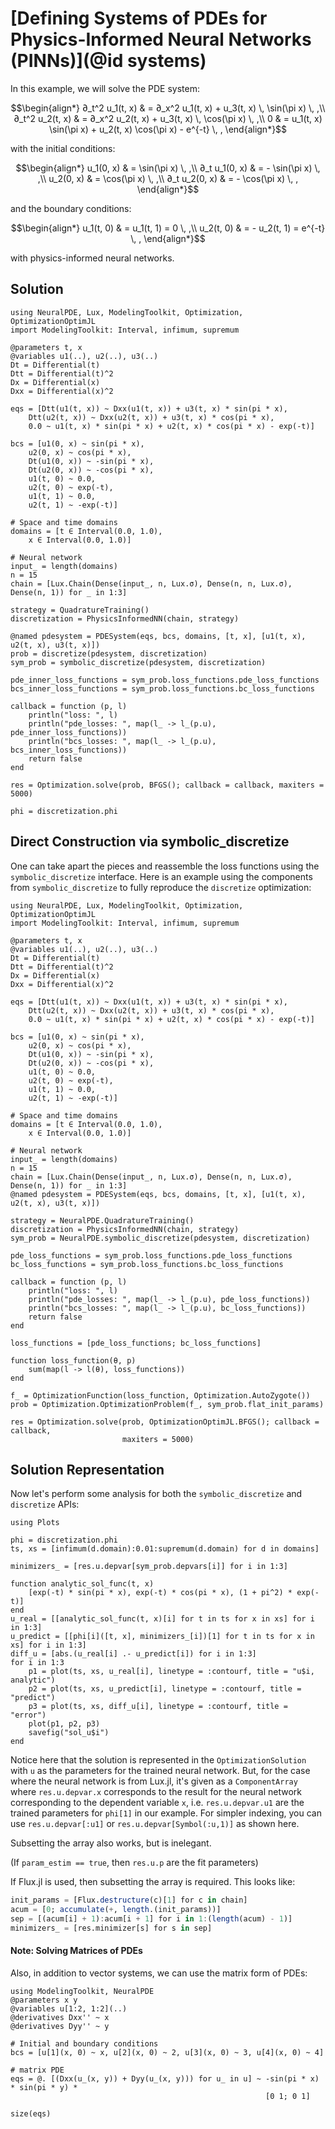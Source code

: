 # [Defining Systems of PDEs for Physics-Informed Neural Networks (PINNs)](@id systems)

In this example, we will solve the PDE system:

```math
\begin{align*}
∂_t^2 u_1(t, x) & = ∂_x^2 u_1(t, x) + u_3(t, x) \, \sin(\pi x) \, ,\\
∂_t^2 u_2(t, x) & = ∂_x^2 u_2(t, x) + u_3(t, x) \, \cos(\pi x) \, ,\\
0 & = u_1(t, x) \sin(\pi x) + u_2(t, x) \cos(\pi x) - e^{-t} \, ,
\end{align*}
```

with the initial conditions:

```math
\begin{align*}
u_1(0, x) & = \sin(\pi x) \, ,\\
∂_t u_1(0, x) & = - \sin(\pi x) \, ,\\
u_2(0, x) & = \cos(\pi x) \, ,\\
∂_t u_2(0, x) & = - \cos(\pi x) \, ,
\end{align*}
```

and the boundary conditions:

```math
\begin{align*}
u_1(t, 0) & = u_1(t, 1) = 0 \, ,\\
u_2(t, 0) & = - u_2(t, 1) = e^{-t} \, ,
\end{align*}
```

with physics-informed neural networks.

## Solution

```@example system
using NeuralPDE, Lux, ModelingToolkit, Optimization, OptimizationOptimJL
import ModelingToolkit: Interval, infimum, supremum

@parameters t, x
@variables u1(..), u2(..), u3(..)
Dt = Differential(t)
Dtt = Differential(t)^2
Dx = Differential(x)
Dxx = Differential(x)^2

eqs = [Dtt(u1(t, x)) ~ Dxx(u1(t, x)) + u3(t, x) * sin(pi * x),
    Dtt(u2(t, x)) ~ Dxx(u2(t, x)) + u3(t, x) * cos(pi * x),
    0.0 ~ u1(t, x) * sin(pi * x) + u2(t, x) * cos(pi * x) - exp(-t)]

bcs = [u1(0, x) ~ sin(pi * x),
    u2(0, x) ~ cos(pi * x),
    Dt(u1(0, x)) ~ -sin(pi * x),
    Dt(u2(0, x)) ~ -cos(pi * x),
    u1(t, 0) ~ 0.0,
    u2(t, 0) ~ exp(-t),
    u1(t, 1) ~ 0.0,
    u2(t, 1) ~ -exp(-t)]

# Space and time domains
domains = [t ∈ Interval(0.0, 1.0),
    x ∈ Interval(0.0, 1.0)]

# Neural network
input_ = length(domains)
n = 15
chain = [Lux.Chain(Dense(input_, n, Lux.σ), Dense(n, n, Lux.σ), Dense(n, 1)) for _ in 1:3]

strategy = QuadratureTraining()
discretization = PhysicsInformedNN(chain, strategy)

@named pdesystem = PDESystem(eqs, bcs, domains, [t, x], [u1(t, x), u2(t, x), u3(t, x)])
prob = discretize(pdesystem, discretization)
sym_prob = symbolic_discretize(pdesystem, discretization)

pde_inner_loss_functions = sym_prob.loss_functions.pde_loss_functions
bcs_inner_loss_functions = sym_prob.loss_functions.bc_loss_functions

callback = function (p, l)
    println("loss: ", l)
    println("pde_losses: ", map(l_ -> l_(p.u), pde_inner_loss_functions))
    println("bcs_losses: ", map(l_ -> l_(p.u), bcs_inner_loss_functions))
    return false
end

res = Optimization.solve(prob, BFGS(); callback = callback, maxiters = 5000)

phi = discretization.phi
```

## Direct Construction via symbolic_discretize

One can take apart the pieces and reassemble the loss functions using the `symbolic_discretize`
interface. Here is an example using the components from `symbolic_discretize` to fully
reproduce the `discretize` optimization:

```@example system
using NeuralPDE, Lux, ModelingToolkit, Optimization, OptimizationOptimJL
import ModelingToolkit: Interval, infimum, supremum

@parameters t, x
@variables u1(..), u2(..), u3(..)
Dt = Differential(t)
Dtt = Differential(t)^2
Dx = Differential(x)
Dxx = Differential(x)^2

eqs = [Dtt(u1(t, x)) ~ Dxx(u1(t, x)) + u3(t, x) * sin(pi * x),
    Dtt(u2(t, x)) ~ Dxx(u2(t, x)) + u3(t, x) * cos(pi * x),
    0.0 ~ u1(t, x) * sin(pi * x) + u2(t, x) * cos(pi * x) - exp(-t)]

bcs = [u1(0, x) ~ sin(pi * x),
    u2(0, x) ~ cos(pi * x),
    Dt(u1(0, x)) ~ -sin(pi * x),
    Dt(u2(0, x)) ~ -cos(pi * x),
    u1(t, 0) ~ 0.0,
    u2(t, 0) ~ exp(-t),
    u1(t, 1) ~ 0.0,
    u2(t, 1) ~ -exp(-t)]

# Space and time domains
domains = [t ∈ Interval(0.0, 1.0),
    x ∈ Interval(0.0, 1.0)]

# Neural network
input_ = length(domains)
n = 15
chain = [Lux.Chain(Dense(input_, n, Lux.σ), Dense(n, n, Lux.σ), Dense(n, 1)) for _ in 1:3]
@named pdesystem = PDESystem(eqs, bcs, domains, [t, x], [u1(t, x), u2(t, x), u3(t, x)])

strategy = NeuralPDE.QuadratureTraining()
discretization = PhysicsInformedNN(chain, strategy)
sym_prob = NeuralPDE.symbolic_discretize(pdesystem, discretization)

pde_loss_functions = sym_prob.loss_functions.pde_loss_functions
bc_loss_functions = sym_prob.loss_functions.bc_loss_functions

callback = function (p, l)
    println("loss: ", l)
    println("pde_losses: ", map(l_ -> l_(p.u), pde_loss_functions))
    println("bcs_losses: ", map(l_ -> l_(p.u), bc_loss_functions))
    return false
end

loss_functions = [pde_loss_functions; bc_loss_functions]

function loss_function(θ, p)
    sum(map(l -> l(θ), loss_functions))
end

f_ = OptimizationFunction(loss_function, Optimization.AutoZygote())
prob = Optimization.OptimizationProblem(f_, sym_prob.flat_init_params)

res = Optimization.solve(prob, OptimizationOptimJL.BFGS(); callback = callback,
                         maxiters = 5000)
```

## Solution Representation

Now let's perform some analysis for both the `symbolic_discretize` and `discretize` APIs:

```@example system
using Plots

phi = discretization.phi
ts, xs = [infimum(d.domain):0.01:supremum(d.domain) for d in domains]

minimizers_ = [res.u.depvar[sym_prob.depvars[i]] for i in 1:3]

function analytic_sol_func(t, x)
    [exp(-t) * sin(pi * x), exp(-t) * cos(pi * x), (1 + pi^2) * exp(-t)]
end
u_real = [[analytic_sol_func(t, x)[i] for t in ts for x in xs] for i in 1:3]
u_predict = [[phi[i]([t, x], minimizers_[i])[1] for t in ts for x in xs] for i in 1:3]
diff_u = [abs.(u_real[i] .- u_predict[i]) for i in 1:3]
for i in 1:3
    p1 = plot(ts, xs, u_real[i], linetype = :contourf, title = "u$i, analytic")
    p2 = plot(ts, xs, u_predict[i], linetype = :contourf, title = "predict")
    p3 = plot(ts, xs, diff_u[i], linetype = :contourf, title = "error")
    plot(p1, p2, p3)
    savefig("sol_u$i")
end
```

Notice here that the solution is represented in the `OptimizationSolution` with `u` as
the parameters for the trained neural network. But, for the case where the neural network
is from Lux.jl, it's given as a `ComponentArray` where `res.u.depvar.x` corresponds to the result
for the neural network corresponding to the dependent variable `x`, i.e. `res.u.depvar.u1`
are the trained parameters for `phi[1]` in our example. For simpler indexing, you can use
`res.u.depvar[:u1]` or `res.u.depvar[Symbol(:u,1)]` as shown here.

Subsetting the array also works, but is inelegant.

(If `param_estim == true`, then `res.u.p` are the fit parameters)

If Flux.jl is used, then subsetting the array is required. This looks like:

```julia
init_params = [Flux.destructure(c)[1] for c in chain]
acum = [0; accumulate(+, length.(init_params))]
sep = [(acum[i] + 1):acum[i + 1] for i in 1:(length(acum) - 1)]
minimizers_ = [res.minimizer[s] for s in sep]
```

#### Note: Solving Matrices of PDEs

Also, in addition to vector systems, we can use the matrix form of PDEs:

```@example
using ModelingToolkit, NeuralPDE
@parameters x y
@variables u[1:2, 1:2](..)
@derivatives Dxx'' ~ x
@derivatives Dyy'' ~ y

# Initial and boundary conditions
bcs = [u[1](x, 0) ~ x, u[2](x, 0) ~ 2, u[3](x, 0) ~ 3, u[4](x, 0) ~ 4]

# matrix PDE
eqs = @. [(Dxx(u_(x, y)) + Dyy(u_(x, y))) for u_ in u] ~ -sin(pi * x) * sin(pi * y) *
                                                         [0 1; 0 1]

size(eqs)
```
